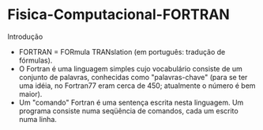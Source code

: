 # Fisica-Computacional-FORTRAN
Introdução
- FORTRAN = FORmula TRANslation (em português: tradução de fórmulas).
- O Fortran é uma linguagem simples cujo vocabulário consiste de um conjunto de palavras,
conhecidas como "palavras-chave" (para se ter uma idéia, no Fortran77 eram cerca de 450;
atualmente o número é bem maior).
- Um "comando" Fortran é uma sentença escrita nesta linguagem. Um programa consiste
numa seqüência de comandos, cada um escrito numa linha.
